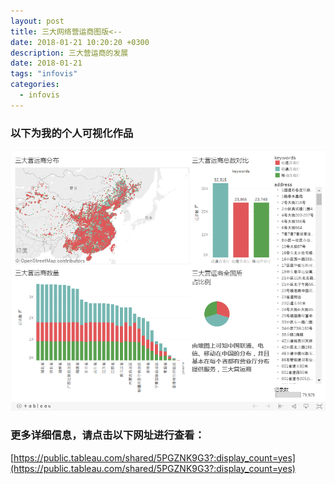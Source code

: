 ```yaml
---
layout: post
title: 三大网络营运商图版<--
date: 2018-01-21 10:20:20 +0300
description: 三大营运商的发展
date: 2018-01-21
tags: "infovis"
categories:
  - infovis
---
```


### 以下为我的个人可视化作品
![](https://github.com/Axiannu/axiannu.github.io/blob/master/infovis/%E5%8F%AF%E8%A7%86%E5%8C%96%E4%BD%9C%E5%93%81%E5%9B%BE.png)

### 更多详细信息，请点击以下网址进行查看：
[https://public.tableau.com/shared/5PGZNK9G3?:display_count=yes](https://public.tableau.com/shared/5PGZNK9G3?:display_count=yes)
